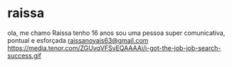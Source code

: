 # raissa
ola, me chamo Raissa
tenho 16 anos
sou uma pessoa super comunicativa, pontual e esforçada
raissanovais63@gmail.com
https://media.tenor.com/ZGUvqVFSvEQAAAAi/i-got-the-job-job-search-success.gif
